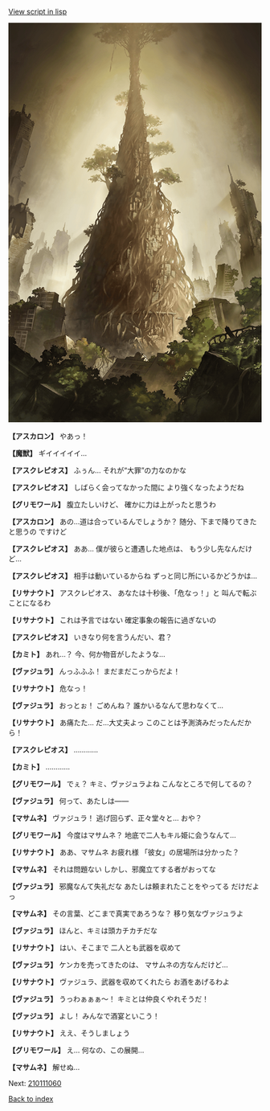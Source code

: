 [View script in lisp](../scripts/210111053.txt)

![in_underground_world.png](../images/backgrounds/in_underground_world.png)

**【アスカロン】**
やあっ！

**【魔獣】**
ギイイイイイ…

**【アスクレピオス】**
ふぅん…
それが“大罪”の力なのかな

**【アスクレピオス】**
しばらく会ってなかった間に
より強くなったようだね

**【グリモワール】**
腹立たしいけど、
確かに力は上がったと思うわ

**【アスカロン】**
あの…道は合っているんでしょうか？
随分、下まで降りてきたと思うの
ですけど

**【アスクレピオス】**
ああ…
僕が彼らと遭遇した地点は、
もう少し先なんだけど…

**【アスクレピオス】**
相手は動いているからね
ずっと同じ所にいるかどうかは…

**【リサナウト】**
アスクレピオス、
あなたは十秒後、「危なっ！」と
叫んで転ぶことになるわ

**【リサナウト】**
これは予言ではない
確定事象の報告に過ぎないの

**【アスクレピオス】**
いきなり何を言うんだい、君？

**【カミト】**
あれ…？
今、何か物音がしたような…

**【ヴァジュラ】**
んっふふふ！
まだまだこっからだよ！

**【リサナウト】**
危なっ！

**【ヴァジュラ】**
おっとぉ！
ごめんね？
誰かいるなんて思わなくて…

**【リサナウト】**
あ痛たた…
だ…大丈夫よっ
このことは予測済みだったんだから！

**【アスクレピオス】**
…………

**【カミト】**
…………

**【グリモワール】**
でぇ？
キミ、ヴァジュラよね
こんなところで何してるの？

**【ヴァジュラ】**
何って、あたしは――

**【マサムネ】**
ヴァジュラ！
逃げ回らず、正々堂々と…
おや？

**【グリモワール】**
今度はマサムネ？
地底で二人もキル姫に会うなんて…

**【リサナウト】**
ああ、マサムネ
お疲れ様
「彼女」の居場所は分かった？

**【マサムネ】**
それは問題ない
しかし、邪魔立てする者がおってな

**【ヴァジュラ】**
邪魔なんて失礼だな
あたしは頼まれたことをやってる
だけだよっ

**【マサムネ】**
その言葉、どこまで真実であろうな？
移り気なヴァジュラよ

**【ヴァジュラ】**
ほんと、キミは頭カチカチだな

**【リサナウト】**
はい、そこまで
二人とも武器を収めて

**【ヴァジュラ】**
ケンカを売ってきたのは、
マサムネの方なんだけど…

**【リサナウト】**
ヴァジュラ、武器を収めてくれたら
お酒をあげるわよ

**【ヴァジュラ】**
うっわぁぁぁ～！
キミとは仲良くやれそうだ！

**【ヴァジュラ】**
よし！
みんなで酒宴といこう！

**【リサナウト】**
ええ、そうしましょう

**【グリモワール】**
え…
何なの、この展開…

**【マサムネ】**
解せぬ…

Next: [210111060](210111060.md)

[Back to index](index.md)
